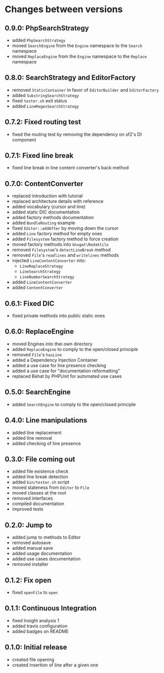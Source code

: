 # Changes between versions

## 0.9.0: PhpSearchStrategy

* added `PhpSearchStrategy`
* moved `SearchEngine` from the `Engine` namespace to the `Search` namespace
* moved `ReplaceEngine` from the `Engine` namespace to the `Replace` namespace

## 0.8.0: SearchStrategy and EditorFactory

* removed `StaticContainer` in favor of `EditorBuilder` and `EditorFactory`
* added `SubstringSearchStrategy`
* fixed `tester.sh` exit status
* added `LineRegexSearchStrategy`

## 0.7.2: Fixed routing test

* fixed the routing test by removing the dependency on sf2's DI component

## 0.7.1: Fixed line break

* fixed line break in line content converter's back method

## 0.7.0: ContentConverter

* replaced introduction with tutorial
* replaced architecture details with reference
* added vocabulary (cursor and line)
* added static DIC documentation
* added factory methods documentation
* added `BundleRouting` example
* fixed `Editor::addAfter` by moving down the cursor
* added `Line` factory method for empty ones
* added `Filesystem` factory method to force creation
* moved factory methods into `Gnugat\Redaktilo`
* removed `Filesystem`'s `detectLineBreak` method
* removed `File`'s `readlines` and `writelines` methods
* injected `LineContentConverter` into:
  + `LineReplaceStrategy`
  + `LineSearchStrategy`
  + `LineNumberSearchStrategy`
* added `LineContentConverter`
* added `ContentConverter`

## 0.6.1: Fixed DIC

* fixed private methods into public static ones

## 0.6.0: ReplaceEngine

* moved Engines into thei own directory
* added `ReplaceEngine` to comply to the open/closed principle
* removed `File`'s `hasLine`
* added a Dependency Injection Container
* added a use case for line presence checking
* added a use case for "documentation reformatting"
* replaced Behat by PHPUnit for automated use cases

## 0.5.0: SearchEngine

* added `SearchEngine` to comply to the open/closed principle

## 0.4.0: Line manipulations

* added line replacement
* added line removal
* added checking of line presence

## 0.3.0: File coming out

* added file existence check
* added line break detection
* added `bin/tester.sh` script
* moved stateness from `Editor` to `File`
* moved classes at the root
* removed interfaces
* compiled documentation
* improved tests

## 0.2.0: Jump to

* added jump to methods to Editor
* removed autosave
* added manual save
* added usage documentation
* added use cases documentation
* removed installer

## 0.1.2: Fix open

* fixed `openFile` to `open`

## 0.1.1: Continuous Integration

* fixed Insight analysis 1
* added travis configuration
* added badges on README

## 0.1.0: Initial release

* created file opening
* created insertion of line after a given one
